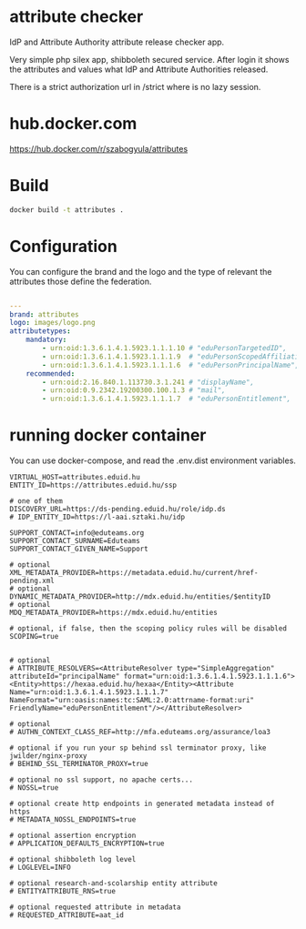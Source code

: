 # attribute checker

IdP and Attribute Authority attribute release checker app.

Very simple php silex app, shibboleth secured service. After login it shows the attributes and values what IdP and
Attribute Authorities released.

There is a strict authorization url in /strict where is no lazy session.

# hub.docker.com

https://hub.docker.com/r/szabogyula/attributes

# Build

```bash
docker build -t attributes .
```

# Configuration

You can configure the brand and the logo and the type of relevant the attributes those define the federation.

```yaml

---
brand: attributes
logo: images/logo.png
attributetypes:
    mandatory:
        - urn:oid:1.3.6.1.4.1.5923.1.1.1.10 # "eduPersonTargetedID",
        - urn:oid:1.3.6.1.4.1.5923.1.1.1.9  # "eduPersonScopedAffiliation",
        - urn:oid:1.3.6.1.4.1.5923.1.1.1.6  # "eduPersonPrincipalName",
    recommended:
        - urn:oid:2.16.840.1.113730.3.1.241 # "displayName",
        - urn:oid:0.9.2342.19200300.100.1.3 # "mail",
        - urn:oid:1.3.6.1.4.1.5923.1.1.1.7  # "eduPersonEntitlement",
```


# running docker container

You can use docker-compose, and read the .env.dist environment variables.

```
VIRTUAL_HOST=attributes.eduid.hu
ENTITY_ID=https://attributes.eduid.hu/ssp

# one of them
DISCOVERY_URL=https://ds-pending.eduid.hu/role/idp.ds
# IDP_ENTITY_ID=https://l-aai.sztaki.hu/idp

SUPPORT_CONTACT=info@eduteams.org
SUPPORT_CONTACT_SURNAME=Eduteams
SUPPORT_CONTACT_GIVEN_NAME=Support

# optional
XML_METADATA_PROVIDER=https://metadata.eduid.hu/current/href-pending.xml
# optional
DYNAMIC_METADATA_PROVIDER=http://mdx.eduid.hu/entities/$entityID
# optional
MDQ_METADATA_PROVIDER=https://mdx.eduid.hu/entities

# optional, if false, then the scoping policy rules will be disabled
SCOPING=true


# optional
# ATTRIBUTE_RESOLVERS=<AttributeResolver type="SimpleAggregation" attributeId="principalName" format="urn:oid:1.3.6.1.4.1.5923.1.1.1.6"><Entity>https://hexaa.eduid.hu/hexaa</Entity><Attribute Name="urn:oid:1.3.6.1.4.1.5923.1.1.1.7" NameFormat="urn:oasis:names:tc:SAML:2.0:attrname-format:uri" FriendlyName="eduPersonEntitlement"/></AttributeResolver>

# optional
# AUTHN_CONTEXT_CLASS_REF=http://mfa.eduteams.org/assurance/loa3

# optional if you run your sp behind ssl terminator proxy, like jwilder/nginx-proxy
# BEHIND_SSL_TERMINATOR_PROXY=true

# optional no ssl support, no apache certs...
# NOSSL=true

# optional create http endpoints in generated metadata instead of https
# METADATA_NOSSL_ENDPOINTS=true

# optional assertion encryption
# APPLICATION_DEFAULTS_ENCRYPTION=true

# optional shibboleth log level
# LOGLEVEL=INFO

# optional research-and-scolarship entity attribute
# ENTITYATTRIBUTE_RNS=true

# optional requested attribute in metadata
# REQUESTED_ATTRIBUTE=aat_id
```
